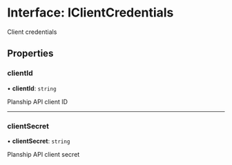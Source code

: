 # Interface: IClientCredentials

Client credentials

## Properties

### clientId

• **clientId**: `string`

Planship API client ID

___

### clientSecret

• **clientSecret**: `string`

Planship API client secret
